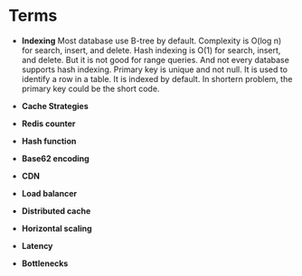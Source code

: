 # Terms

- **Indexing**
Most database use B-tree by default. Complexity is O(log n) for search, insert, and delete.
Hash indexing is O(1) for search, insert, and delete. But it is not good for range queries. And not every database supports hash indexing.
Primary key is unique and not null. It is used to identify a row in a table. It is indexed by default. In shortern problem, the primary key could be the short code.

- **Cache Strategies**
- **Redis counter**
- **Hash function**
- **Base62 encoding**
- **CDN**
- **Load balancer**
- **Distributed cache**
- **Horizontal scaling**
- **Latency**
- **Bottlenecks**
